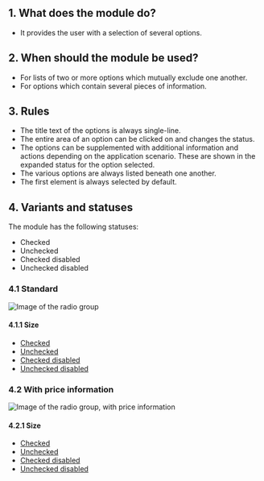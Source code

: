 ## 1. What does the module do? 
* It provides the user with a selection of several options.

## 2. When should the module be used? 
* For lists of two or more options which mutually exclude one another. 
* For options which contain several pieces of information.

## 3. Rules 
* The title text of the options is always single-line. 
* The entire area of an option can be clicked on and changes the status. 
* The options can be supplemented with additional information and actions depending on the application scenario. These are shown in the expanded status for the option selected. 
* The various options are always listed beneath one another. 
* The first element is always selected by default.

## 4. Variants and statuses 
The module has the following statuses: 
* Checked
* Unchecked
* Checked disabled
* Unchecked disabled

### 4.1 Standard
![Image of the radio group](https://raw.githubusercontent.com/sbb-design-systems/sbb-design-system/master/mobile/modules/radio-group/images/MM20_ohne_Preis.png 'class: image')

#### 4.1.1 Size
*   [Checked](https://sbb.invisionapp.com/d/main#/console/14051805/322950113/inspect)
*   [Unchecked](https://sbb.invisionapp.com/d/main#/console/14051805/322950114/inspect)
*   [Checked disabled](https://sbb.invisionapp.com/d/main#/console/14051805/322950115/inspect)
*   [Unchecked disabled](https://sbb.invisionapp.com/d/main#/console/14051805/322950116/inspect)

### 4.2 With price information 
![Image of the radio group, with price information](https://raw.githubusercontent.com/sbb-design-systems/sbb-design-system/master/mobile/modules/radio-group/images/MM20_mit_Preis.png 'class: image')

#### 4.2.1 Size 
*   [Checked](https://sbb.invisionapp.com/d/main#/console/14051805/322950117/inspect)
*   [Unchecked](https://sbb.invisionapp.com/d/main#/console/14051805/322950118/inspect)
*   [Checked disabled](https://sbb.invisionapp.com/d/main#/console/14051805/322950119/inspect)
*   [Unchecked disabled](https://sbb.invisionapp.com/d/main#/console/14051805/322950120/inspect)


